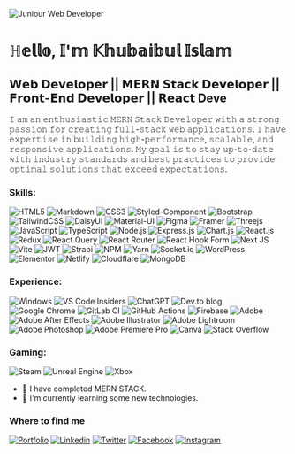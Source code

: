 ![Juniour Web Developer](https://res.cloudinary.com/dou96vwyp/image/upload/v1699732606/Linkedin_Cover_fig8ui.png)

 # ℍ𝕖𝕝𝕝𝕠, 𝕀'𝕞 𝕂𝕙𝕦𝕓𝕒𝕚𝕓𝕦𝕝 𝕀𝕤𝕝𝕒𝕞
## 𝗪𝗲𝗯 𝗗𝗲𝘃𝗲𝗹𝗼𝗽𝗲𝗿 || 𝗠𝗘𝗥𝗡 𝗦𝘁𝗮𝗰𝗸 𝗗𝗲𝘃𝗲𝗹𝗼𝗽𝗲𝗿 || 𝗙𝗿𝗼𝗻𝘁-𝗘𝗻𝗱 𝗗𝗲𝘃𝗲𝗹𝗼𝗽𝗲𝗿 || 𝗥𝗲𝗮𝗰𝘁 Deve


𝙸 𝚊𝚖 𝚊𝚗 𝚎𝚗𝚝𝚑𝚞𝚜𝚒𝚊𝚜𝚝𝚒𝚌 𝙼𝙴𝚁𝙽 𝚂𝚝𝚊𝚌𝚔 𝙳𝚎𝚟𝚎𝚕𝚘𝚙𝚎𝚛 𝚠𝚒𝚝𝚑 𝚊 𝚜𝚝𝚛𝚘𝚗𝚐 𝚙𝚊𝚜𝚜𝚒𝚘𝚗 𝚏𝚘𝚛 𝚌𝚛𝚎𝚊𝚝𝚒𝚗𝚐 𝚏𝚞𝚕𝚕-𝚜𝚝𝚊𝚌𝚔 𝚠𝚎𝚋 𝚊𝚙𝚙𝚕𝚒𝚌𝚊𝚝𝚒𝚘𝚗𝚜. 𝙸 𝚑𝚊𝚟𝚎 𝚎𝚡𝚙𝚎𝚛𝚝𝚒𝚜𝚎 𝚒𝚗 𝚋𝚞𝚒𝚕𝚍𝚒𝚗𝚐 𝚑𝚒𝚐𝚑-𝚙𝚎𝚛𝚏𝚘𝚛𝚖𝚊𝚗𝚌𝚎, 𝚜𝚌𝚊𝚕𝚊𝚋𝚕𝚎, 𝚊𝚗𝚍 𝚛𝚎𝚜𝚙𝚘𝚗𝚜𝚒𝚟𝚎 𝚊𝚙𝚙𝚕𝚒𝚌𝚊𝚝𝚒𝚘𝚗𝚜. 𝙼𝚢 𝚐𝚘𝚊𝚕 𝚒𝚜 𝚝𝚘 𝚜𝚝𝚊𝚢 𝚞𝚙-𝚝𝚘-𝚍𝚊𝚝𝚎 𝚠𝚒𝚝𝚑 𝚒𝚗𝚍𝚞𝚜𝚝𝚛𝚢 𝚜𝚝𝚊𝚗𝚍𝚊𝚛𝚍𝚜 𝚊𝚗𝚍 𝚋𝚎𝚜𝚝 𝚙𝚛𝚊𝚌𝚝𝚒𝚌𝚎𝚜 𝚝𝚘 𝚙𝚛𝚘𝚟𝚒𝚍𝚎 𝚘𝚙𝚝𝚒𝚖𝚊𝚕 𝚜𝚘𝚕𝚞𝚝𝚒𝚘𝚗𝚜 𝚝𝚑𝚊𝚝 𝚎𝚡𝚌𝚎𝚎𝚍 𝚎𝚡𝚙𝚎𝚌𝚝𝚊𝚝𝚒𝚘𝚗𝚜.

### Skills:
![HTML5](https://img.shields.io/badge/HTML5-E34F26?style=for-the-badge&logo=html5&logoColor=white)
![Markdown](https://img.shields.io/badge/Markdown-000000?style=for-the-badge&logo=markdown&logoColor=white)
![CSS3](https://img.shields.io/badge/CSS3-1572B6?style=for-the-badge&logo=css3&logoColor=white)
![Styled-Component](https://img.shields.io/badge/styled--components-DB7093?style=for-the-badge&logo=styled-components&logoColor=white)
![Bootstrap](https://img.shields.io/badge/Bootstrap-563D7C?style=for-the-badge&logo=bootstrap&logoColor=white)
![TailwindCSS](https://img.shields.io/badge/Tailwind_CSS-38B2AC?style=for-the-badge&logo=tailwind-css&logoColor=white)
![DaisyUI](https://img.shields.io/badge/daisyui-5A0EF8?style=for-the-badge&logo=daisyui&logoColor=white)
![Material-UI](https://img.shields.io/badge/Material--UI-0081CB?style=for-the-badge&logo=material-ui&logoColor=white)
![Figma](https://img.shields.io/badge/figma-%23F24E1E.svg?style=for-the-badge&logo=figma&logoColor=white)
![Framer](https://img.shields.io/badge/Framer-black?style=for-the-badge&logo=framer&logoColor=blue)
![Threejs](https://img.shields.io/badge/threejs-black?style=for-the-badge&logo=three.js&logoColor=white)
![JavaScript](https://img.shields.io/badge/JavaScript-F7DF1E?style=for-the-badge&logo=javascript&logoColor=black)
![TypeScript](https://img.shields.io/badge/TypeScript-007ACC?style=for-the-badge&logo=typescript&logoColor=white)
![Node.js](https://img.shields.io/badge/Node.js-43853D?style=for-the-badge&logo=node.js&logoColor=white)
![Express.js](https://img.shields.io/badge/Express.js-404D59?style=for-the-badge)
![Chart.js](https://img.shields.io/badge/chart.js-F5788D.svg?style=for-the-badge&logo=chart.js&logoColor=white)
![React.js](https://img.shields.io/badge/React-20232A?style=for-the-badge&logo=react&logoColor=61DAFB)
![Redux](	https://img.shields.io/badge/Redux-593D88?style=for-the-badge&logo=redux&logoColor=white)
![React Query](https://img.shields.io/badge/-React%20Query-FF4154?style=for-the-badge&logo=react%20query&logoColor=white)
![React Router](https://img.shields.io/badge/React_Router-CA4245?style=for-the-badge&logo=react-router&logoColor=white)
![React Hook Form](https://img.shields.io/badge/React%20Hook%20Form-%23EC5990.svg?style=for-the-badge&logo=reacthookform&logoColor=white)
![Next JS](https://img.shields.io/badge/Next-black?style=for-the-badge&logo=next.js&logoColor=white)
![Vite](https://img.shields.io/badge/vite-%23646CFF.svg?style=for-the-badge&logo=vite&logoColor=white)
![JWT](https://img.shields.io/badge/JWT-black?style=for-the-badge&logo=JSON%20web%20tokens)
![Strapi](https://img.shields.io/badge/strapi-%232E7EEA.svg?style=for-the-badge&logo=strapi&logoColor=white)
![NPM](https://img.shields.io/badge/NPM-%23CB3837.svg?style=for-the-badge&logo=npm&logoColor=white)
![Yarn](https://img.shields.io/badge/yarn-%232C8EBB.svg?style=for-the-badge&logo=yarn&logoColor=white)
![Socket.io](https://img.shields.io/badge/Socket.io-black?style=for-the-badge&logo=socket.io&badgeColor=010101)
![WordPress](https://img.shields.io/badge/Wordpress-21759B?style=for-the-badge&logo=wordpress&logoColor=white)
![Elementor](https://img.shields.io/badge/Elementor-9146FF?style=flat-square&logo=elementor&logoColor=white)
![Netlify](https://img.shields.io/badge/netlify-%23000000.svg?style=for-the-badge&logo=netlify&logoColor=#00C7B7)
![Cloudflare](https://img.shields.io/badge/Cloudflare-F38020?style=for-the-badge&logo=Cloudflare&logoColor=white)
![MongoDB](https://img.shields.io/badge/MongoDB-4EA94B?style=for-the-badge&logo=mongodb&logoColor=white)


### Experience:
![Windows](https://img.shields.io/badge/Windows-0078D6?style=for-the-badge&logo=windows&logoColor=white)
![VS Code Insiders](https://img.shields.io/badge/VS%20Code%20Insiders-35b393.svg?style=for-the-badge&logo=visual-studio-code&logoColor=white)
![ChatGPT](https://img.shields.io/badge/chatGPT-74aa9c?style=for-the-badge&logo=openai&logoColor=white)
![Dev.to blog](https://img.shields.io/badge/dev.to-0A0A0A?style=for-the-badge&logo=dev.to&logoColor=white)
![Google Chrome](https://img.shields.io/badge/Google%20Chrome-4285F4?style=for-the-badge&logo=GoogleChrome&logoColor=white)
![GitLab CI](https://img.shields.io/badge/gitlab%20ci-%23181717.svg?style=for-the-badge&logo=gitlab&logoColor=white)
![GitHub Actions](https://img.shields.io/badge/github%20actions-%232671E5.svg?style=for-the-badge&logo=githubactions&logoColor=white)
![Firebase](https://img.shields.io/badge/Firebase-039BE5?style=for-the-badge&logo=Firebase&logoColor=white)
![Adobe](https://img.shields.io/badge/adobe-%23FF0000.svg?style=for-the-badge&logo=adobe&logoColor=white)
![Adobe After Effects](https://img.shields.io/badge/Adobe%20After%20Effects-9999FF.svg?style=for-the-badge&logo=Adobe%20After%20Effects&logoColor=white)
![Adobe Illustrator](https://img.shields.io/badge/adobe%20illustrator-%23FF9A00.svg?style=for-the-badge&logo=adobe%20illustrator&logoColor=white)
![Adobe Lightroom](https://img.shields.io/badge/Adobe%20Lightroom-31A8FF.svg?style=for-the-badge&logo=Adobe%20Lightroom&logoColor=white)
![Adobe Photoshop](https://img.shields.io/badge/adobe%20photoshop-%2331A8FF.svg?style=for-the-badge&logo=adobe%20photoshop&logoColor=white)
![Adobe Premiere Pro](https://img.shields.io/badge/Adobe%20Premiere%20Pro-9999FF.svg?style=for-the-badge&logo=Adobe%20Premiere%20Pro&logoColor=white)
![Canva](https://img.shields.io/badge/Canva-%2300C4CC.svg?style=for-the-badge&logo=Canva&logoColor=white)
![Stack Overflow](https://img.shields.io/badge/-Stackoverflow-FE7A16?style=for-the-badge&logo=stack-overflow&logoColor=white)

### Gaming:
 ![Steam](https://img.shields.io/badge/steam-%23000000.svg?style=for-the-badge&logo=steam&logoColor=white)
 ![Unreal Engine](https://img.shields.io/badge/unrealengine-%23313131.svg?style=for-the-badge&logo=unrealengine&logoColor=white)
 ![Xbox](https://img.shields.io/badge/xbox-%23107C10.svg?style=for-the-badge&logo=xbox&logoColor=white)
 
- 🌱 I have completed MERN STACK.
- 🔭 I'm currently learning some new technologies.



### Where to find me

[![Portfolio](https://img.shields.io/badge/Portfolio-%23000000.svg?style=for-the-badge&logo=firefox&logoColor=#FF7139)](https://khubaibul-islam-portfolio.web.app)
[![Linkedin](https://img.shields.io/badge/linkedin-%230077B5.svg?style=for-the-badge&logo=linkedin&logoColor=white)](https://www.linkedin.com/in/khubaibul-islam) 
[![Twitter](https://img.shields.io/badge/Twitter-%231DA1F2.svg?style=for-the-badge&logo=Twitter&logoColor=white)](https://twitter.com/KI_Shakib2001)
[![Facebook](https://img.shields.io/badge/Facebook-%231877F2.svg?style=for-the-badge&logo=Facebook&logoColor=white)](https://facebook.com)
[![Instagram](https://img.shields.io/badge/Instagram-%23E4405F.svg?style=for-the-badge&logo=Instagram&logoColor=white)](https://www.instagram.com/ki_shakib)

